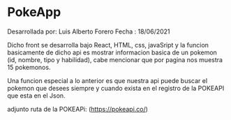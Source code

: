 # PokeApp

Desarrollada por: Luis Alberto Forero
Fecha : 18/06/2021

Dicho front se desarrolla bajo React, HTML, css, javaSript y la funcion basicamente de dicho api es mostrar informacion basica de un pokemon (id, nombre, tipo y habilidad), cabe mencionar que por pagina nos muestra 15 pokemonos.

Una funcion especial a lo anterior es que nuestra api puede buscar el pokemon que desees siempre y cuando exista en el registro de la POKEAPI que esta en el Json.

adjunto ruta de la POKEAPi: (https://pokeapi.co/)
